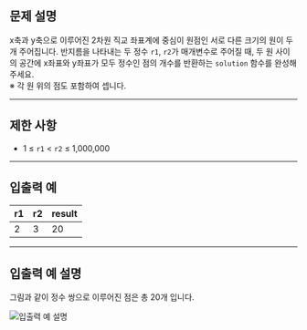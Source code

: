 ## 문제 설명

x축과 y축으로 이루어진 2차원 직교 좌표계에 중심이 원점인 서로 다른 크기의 원이 두 개 주어집니다. 반지름을 나타내는 두 정수 `r1`, `r2`가 매개변수로 주어질 때, 두 원 사이의 공간에 x좌표와 y좌표가 모두 정수인 점의 개수를 반환하는 `solution` 함수를 완성해주세요.  
※ 각 원 위의 점도 포함하여 셉니다.

---

## 제한 사항

- 1 ≤ `r1` < `r2` ≤ 1,000,000

---

## 입출력 예

| r1  | r2  | result |
| --- | --- | ------ |
| 2   | 3   | 20     |

---

## 입출력 예 설명

그림과 같이 정수 쌍으로 이루어진 점은 총 20개 입니다.

![입출력 예 설명](https://grepp-programmers.s3.ap-northeast-2.amazonaws.com/files/production/ce4fa289-79cf-423b-8f9c-57de0c3b642e/%EC%9E%85%EC%B6%9C%EB%A0%A5%20%EC%98%88%20%EC%84%A4%EB%AA%85.png)
